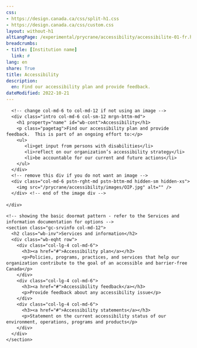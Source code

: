 ```yaml
---
css:
- https://design.canada.ca/css/split-h1.css
- https://design.canada.ca/css/custom.css
layout: without-h1
altLangPage: /experimental/prycrane/accessibility/accessibilite-01-fr.html
breadcrumbs:
- title: [Institution name]
  link: #
lang: en
share: True
title: Accessibility
description: 
  en: Find our accessibility plan and provide feedback. 
dateModified: 2022-10-21
---
```


<div class="provisional profile">
  <div class="container">
    <div class="row">

      <!-- change col-md-6 to col-md-12 if not using an image -->
      <div class="intro col-md-6 col-sm-12 mrgn-bttm-md">
        <h1 property="name" id="wb-cont">Accessibility</h1>
        <p class="pagetag">Find our accessibility plan and provide feedback.  This is part of an ongoing effort to:</p>
        <ul>
           <li>get input from persons with disabilities</li>
           <li>reflect on our organization’s accessibility strategy</li>  
           <li>be accountable for our current and future actions</li>
        </ul>
      </div>
      <!-- remove this div if you do not want an image -->
      <div class="col-md-6 pstn-rght-md pstn-bttm-md hidden-sm hidden-xs">
        <img src="/prycrane/accessibility/images/OIP.jpg" alt="" />
      </div> <!-- end of the image div -->
      
    </div>
  </div>
</div>

<div class="container">
  <div class="row">

    <!-- showing the basic doormat pattern - refer to the Services and information documentation for options -->
    <section class="gc-srvinfo col-md-12">
      <h2 class="wb-inv">Services and information</h2>
      <div class="wb-eqht row">
        <div class="col-lg-4 col-md-6">
          <h3><a href="#">Accessibility plan</a></h3>
          <p>Policies, programs, practices, and services that help our organization contribute to the goal of an accessible and barrier-free Canada</p>
        </div>
        <div class="col-lg-4 col-md-6">
          <h3><a href="#">Accessibility feedback</a></h3>
          <p>Provide feedback about any accessibility issue</p>
        </div>
        <div class="col-lg-4 col-md-6">
          <h3><a href="#">Accessibility statements</a></h3>
          <p>Statement on the current accessibility status of our environment, operations, programs and products</p>
        </div>
      </div>
    </section>
  </div>
</div>
